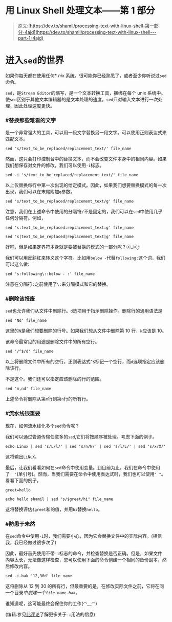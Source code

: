 # 用 Linux Shell 处理文本——第 1 部分

> 原文:[https://dev.to/shamil/processing-text-with-linux-shell-第一部分-4ajd](https://dev.to/shamil/processing-text-with-linux-shell---part-1-4ajd)

# 进入`sed`的世界

如果你每天都在使用任何* *nix* 系统，很可能你已经熟悉了，或者至少你听说过`sed`命令。

`sed`，是`Stream Editor`的缩写，是一个文本转换工具，捆绑在每个 unix 系统中。使`sed`区别于其他文本编辑器的是文本处理的速度。`sed`只对输入文本进行一次处理，因此处理速度更快。

### #替换那些难看的文字

是一个非常强大的工具，可以用一段文字替换另一段文字。可以使用正则表达式来匹配文本。

```
sed 's/text_to_be_replaced/replacement_text/' file_name 
```

然而，这只会打印控制台中的替换文本，而不会改变文件本身中的相同内容。如果我们想保存对文件的修改，我们可以使用`-i`标志。

```
sed -i 's/text_to_be_replaced/replacement_text/' file_name 
```

以上仅替换每行中第一次出现的给定模式。因此，如果我们想要替换模式的每一次出现，我们可以在末尾附加`g`参数。

```
sed 's/text_to_be_replaced/replacement_text/g' file_name 
```

注意，我们在上述命令中使用的分隔符`/`不是固定的，我们可以在`sed`中使用几乎任何分隔符。例如，

```
sed 's:text_to_be_replaced:replacement_text:g' file_name

sed 's|text_to_be_replaced|replacement_text|g' file_name 
```

好吧，但是如果定界符本身就是要被替换的模式的一部分呢？ⓧ_ⓧﮌ

我们可以用反斜杠来转义这个字符。比如用`below -`代替`following:`这个词，我们可以这么做:

```
sed 's:following\::below - :' file_name 
```

注意在分隔符`:`之前使用了`\:`来分隔模式和它的替换。

### #删除该报废

`sed`也允许我们从文件中删除行。`d`选项用于指示删除操作。删除行的通用语法是

```
sed 'Nd' file_name 
```

这里的`N`是我们想要删除的行号。如果我们想从文件中删除第 10 行，`N`应该是 10。

该命令最常见的用途是删除文件中的所有空行。

```
sed '/^$/d' file_name 
```

以上将删除文件中所有的空行。正则表达式`^$`标记一个空行，而`d`选项指定应该删除该行。

不是这个。我们还可以指定应该删除的行的范围。

```
sed 'm,nd' file_name 
```

上述命令将删除从第`m`行到第`n`行的所有行。

### #流水线很重要

现在，如何流水线化多个`sed`命令呢？

我们可以通过管道传输任意多的`sed`,它们将按顺序被处理。考虑下面的例子。

```
echo Linux | sed 's/L/l/' | sed 's/n/N/' | sed 's/l/L/' | sed 's/x/X/' 
```

这将输出`LiNuX`。

最后，让我们看看如何在`sed`命令中使用变量。到目前为止，我们在命令中使用了`' '`(单引号)。然而，当我们需要在命令中使用表达式时，我们也可以使用`" "`。看看下面的例子。

```
greet=hello

echo hello shamil | sed "s/$greet/hi" file_name 
```

这将替换评估`$greet`和的值，并用`hi`替换`hello`。

### #防患于未然

在`sed`命令中使用`-i`时，我们需要小心，因为它会替换文件中的实际内容。(相信我，我已经做过很多次了)

因此，最好首先使用不带`-i`标志的命令，并检查替换是否正确。但是，如果文件内容太长，无法像这样检查，您可以使用下面的命令创建一个相同的备份副本，然后修改内容。

```
sed -i.bak '12,30d' file_name 
```

这将删除从 12 到 30 的所有行，但最重要的是，在修改实际文件之前，它将在同一个目录*中创建一个`file_name.bak`。*

谁知道呢，这可能最终会保住你的工作(◠﹏◠)

(编辑:参见[此评论](https://dev.to/moopet/comment/4dna)了解更多关于`-i`用法的信息)